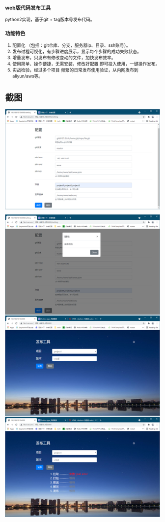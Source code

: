 ### web版代码发布工具
python2实现，基于git + tag版本号发布代码。

### 功能特色
1. 配置化 （包括：git仓库、分支，服务器ip、目录、ssh账号）。
2. 发布过程可视化，有步骤进度展示，显示每个步骤的成功失败状态。
3. 增量发布，只发布有修改变动的文件，加快发布效率。
4. 使用简单、操作便捷，无需安装，修改好配置 即可投入使用，一键操作发布。
5. 实战检验，经过多个项目 频繁的日常发布使用验证，从内网发布到aliyun/aws等。


# 截图
![Image text](https://raw.githubusercontent.com/wshok/deploy-code/main/screenshot/setting.png)

<img src="https://github.com/wshok/deploy-code/blob/ee4f395e88f1a9858797e5ed1d34fcfe70655eca/screenshot/setting2.png" />
<img src="https://github.com/wshok/deploy-code/blob/4f3265b9706157f7f543682d932f4334e6a0b7a9/screenshot/1.png" />
<img src="https://github.com/wshok/deploy-code/blob/4f3265b9706157f7f543682d932f4334e6a0b7a9/screenshot/2.png" />
